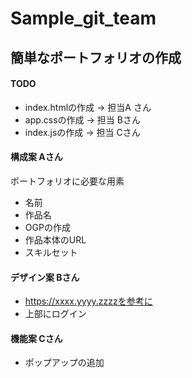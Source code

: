 # Sample_git_team

## 簡単なポートフォリオの作成
#### TODO

* index.htmlの作成 -> 担当A さん
* app.cssの作成 -> 担当 Bさん
* index.jsの作成 -> 担当 Cさん

#### 構成案 Aさん
ポートフォリオに必要な用素
- 名前
- 作品名
- OGPの作成
- 作品本体のURL
- スキルセット

#### デザイン案 Bさん
* https://xxxx.yyyy.zzzzを参考に
* 上部にログイン

#### 機能案 Cさん
* ポップアップの追加